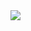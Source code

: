 <a href="https://github.com/anuraghazra/github-readme-stats">
  <img align="center" src="https://github-readme-stats.vercel.app/api?username=tomilov&show_icons=true&include_all_commits=true" />
</a>
